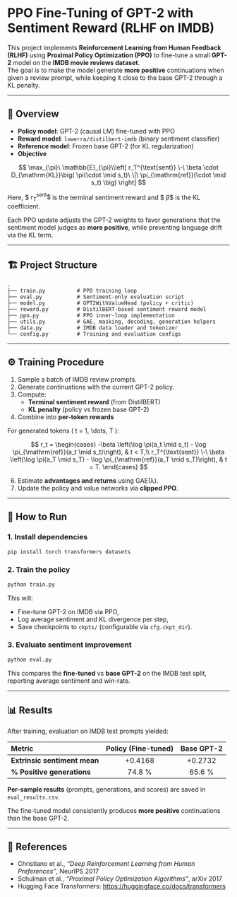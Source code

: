 # PPO Fine-Tuning of GPT-2 with Sentiment Reward (RLHF on IMDB)

This project implements **Reinforcement Learning from Human Feedback (RLHF)** using **Proximal Policy Optimization (PPO)** to fine-tune a small **GPT-2** model on the **IMDB movie reviews dataset**.  
The goal is to make the model generate **more positive** continuations when given a review prompt, while keeping it close to the base GPT-2 through a KL penalty.

---

## 🧠 Overview

- **Policy model**: GPT-2 (causal LM) fine-tuned with PPO  
- **Reward model**: `lvwerra/distilbert-imdb` (binary sentiment classifier)  
- **Reference model**: Frozen base GPT-2 (for KL regularization)  
- **Objective**

$$
\max_{\pi}\ \mathbb{E}_{\pi}\\left[
  r_T^{\text{sent}}
  \-\
  \beta \cdot D_{\mathrm{KL}}\big(
    \pi(\cdot \mid s_t)\ \|\ \pi_{\mathrm{ref}}(\cdot \mid s_t)
  \big)
\right]
$$

Here, $$\ r_T^{\text{sent}} \$$ is the terminal sentiment reward and $$\ \beta \$$ is the KL coefficient.


Each PPO update adjusts the GPT-2 weights to favor generations that the sentiment model judges as **more positive**, while preventing language drift via the KL term.

---

## 🏗️ Project Structure

```
.
├── train.py          # PPO training loop
├── eval.py           # Sentiment-only evaluation script
├── model.py          # GPT2WithValueHead (policy + critic)
├── reward.py         # DistilBERT-based sentiment reward model
├── ppo.py            # PPO inner-loop implementation
├── utils.py          # GAE, masking, decoding, generation helpers
├── data.py           # IMDB data loader and tokenizer
└── config.py         # Training and evaluation configs
```

---

## ⚙️ Training Procedure

1. Sample a batch of IMDB review prompts.
2. Generate continuations with the current GPT-2 policy.
3. Compute:
   - **Terminal sentiment reward** (from DistilBERT)
   - **KL penalty** (policy vs frozen base GPT-2)
4. Combine into **per-token rewards**

For generated tokens \( t = 1, \dots, T \):

$$
r_t =
\begin{cases}
-\beta \left(\log \pi(a_t \mid s_t) - \log \pi_{\mathrm{ref}}(a_t \mid s_t)\right), & t < T,\\
r_T^{\text{sent}}
\-\
\beta \left(\log \pi(a_T \mid s_T) - \log \pi_{\mathrm{ref}}(a_T \mid s_T)\right), & t = T.
\end{cases}
$$

6. Estimate **advantages and returns** using GAE(λ).
7. Update the policy and value networks via **clipped PPO**.

---

## 🚀 How to Run

### 1. Install dependencies
```bash
pip install torch transformers datasets
```

### 2. Train the policy
```bash
python train.py
```

This will:
- Fine-tune GPT-2 on IMDB via PPO,
- Log average sentiment and KL divergence per step,
- Save checkpoints to `ckpts/` (configurable via `cfg.ckpt_dir`).

### 3. Evaluate sentiment improvement
```bash
python eval.py
```

This compares the **fine-tuned** vs **base GPT-2** on the IMDB test split, reporting average sentiment and win-rate.

---

## 📊 Results

After training, evaluation on IMDB test prompts yielded:

| Metric | Policy (Fine-tuned) | Base GPT-2 |
|:--|:--:|:--:|
| **Extrinsic sentiment mean** | +0.4168 | +0.2732 |
| **% Positive generations** | 74.8 % | 65.6 % |

**Per-sample results** (prompts, generations, and scores) are saved in `eval_results.csv`.

The fine-tuned model consistently produces **more positive** continuations than the base GPT-2.
  
---

## 📘 References

- Christiano et al., *“Deep Reinforcement Learning from Human Preferences”*, NeurIPS 2017  
- Schulman et al., *“Proximal Policy Optimization Algorithms”*, arXiv 2017  
- Hugging Face Transformers: https://huggingface.co/docs/transformers  
